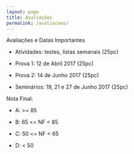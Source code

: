 ```yaml
---
layout: page
title: Avaliações
permalink: /avaliacoes/
---
```


Avaliações e Datas Importantes

- Atividades: testes, listas semanais (25pc)

- Prova 1: 12 de Abril 2017 (25pc)

- Prova 2: 14 de Junho 2017 (25pc)

- Seminários: 19, 21 e 27 de Junho 2017 (25pc)

Nota Final:

- A: >= 85

- B: 65 <= NF < 85

- C: 50 <= NF < 65

- D: < 50

